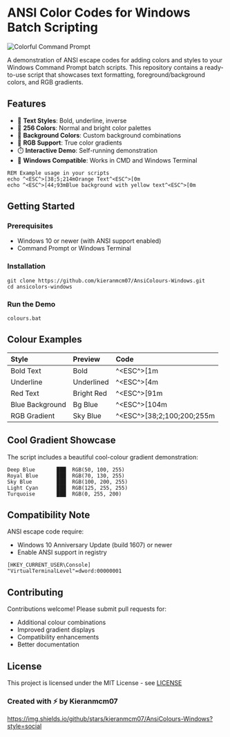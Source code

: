 # ANSI Color Codes for Windows Batch Scripting

![Colorful Command Prompt](https://images.unsplash.com/photo-1610563166150-b34df4f3bcd6?ixlib=rb-4.0.3&ixid=M3wxMjA3fDB8MHxwaG90by1wYWdlfHx8fGVufDB8fHx8fA%3D%3D&auto=format&fit=crop&w=800&h=200&q=80)

A demonstration of ANSI escape codes for adding colors and styles to your Windows Command Prompt batch scripts. This repository contains a ready-to-use script that showcases text formatting, foreground/background colors, and RGB gradients.

## Features

- 🎨 **Text Styles**: Bold, underline, inverse
- 🌈 **256 Colors**: Normal and bright color palettes
- 🔳 **Background Colors**: Custom background combinations
- 🌟 **RGB Support**: True color gradients
- ⏱️ **Interactive Demo**: Self-running demonstration
- 📱 **Windows Compatible**: Works in CMD and Windows Terminal

```batch
REM Example usage in your scripts
echo ^<ESC^>[38;5;214mOrange Text^<ESC^>[0m
echo ^<ESC^>[44;93mBlue background with yellow text^<ESC^>[0m
```
## Getting Started
### Prerequisites

- Windows 10 or newer (with ANSI support enabled)
- Command Prompt or Windows Terminal

### Installation

```batch
git clone https://github.com/kieranmcm07/AnsiColours-Windows.git
cd ansicolors-windows
```

### Run the Demo

```batch
colours.bat
```

## Colour Examples

|Style          |Preview   |Code                      |
|:--------------|:---------|:-------------------------|
|Bold Text      |Bold      |^<ESC^>[1m                |
|Underline      |Underlined|^<ESC^>[4m                |
|Red Text       |Bright Red|^<ESC^>[91m               |
|Blue Background|Bg Blue   |^<ESC^>[104m              |
|RGB Gradient   |Sky Blue  | ^<ESC^>[38;2;100;200;255m|

## Cool Gradient Showcase

The script includes a beautiful cool-colour gradient demonstration:

```
Deep Blue       ███  RGB(50, 100, 255)
Royal Blue      ███  RGB(70, 130, 255)
Sky Blue        ███  RGB(100, 200, 255)
Light Cyan      ███  RGB(125, 255, 255)
Turquoise       ███  RGB(0, 255, 200)
```

## Compatibility Note

ANSI escape code require:
- Windows 10 Anniversary Update (build 1607) or newer
- Enable ANSI support in registry

```reg
[HKEY_CURRENT_USER\Console]
"VirtualTerminalLevel"=dword:00000001
```

## Contributing

Contributions welcome! Please submit pull requests for:
- Additional colour combinations
- Improved gradient displays
- Compatibility enhancements
- Better documentation

## License

This project is licensed under the MIT License - see [LICENSE](https://github.com/Kieranmcm07/AnsiColours-Windows/blob/main/LICENSE.md)

### Created with ⚡ by Kieranmcm07
https://img.shields.io/github/stars/kieranmcm07/AnsiColours-Windows?style=social